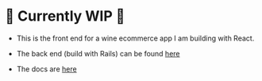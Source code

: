 # 👷 Currently WIP 👷

- This is the front end for a wine ecommerce app I am building with React.

- The back end (build with Rails) can be found [here](https://github.com/angieloux/wineday-back-end)

- The docs are [here](https://github.com/angieloux/wineday-docs)
